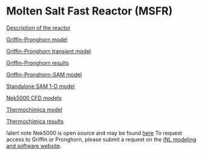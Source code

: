 # Molten Salt Fast Reactor (MSFR)

[Description of the reactor](msfr/reactor_description.md)

[Griffin-Pronghorn model](msfr/griffin_pgh_model.md)

[Griffin-Pronghorn transient model](msfr/griffin_pgh_transient_model.md)

[Griffin-Pronghorn results](msfr/griffin_pgh_results.md)

[Griffin-Pronghorn-SAM model](msfr/plant/index.md)

[Standalone SAM 1-D model](msfr/plant/SAM_model.md)

[Nek5000 CFD models](msfr/nek5000_cfd_model.md)

[Thermochimica model](msfr/thermo_model.md)

[Thermochimica results](msfr/thermo_results.md)


!alert note
Nek5000 is open source and may be found [here](https://github.com/Nek5000)
To request access to Griffin or Pronghorn, please submit a request on the
[INL modeling and software website](https://modsimcode.inl.gov/SitePages/Home.aspx).
